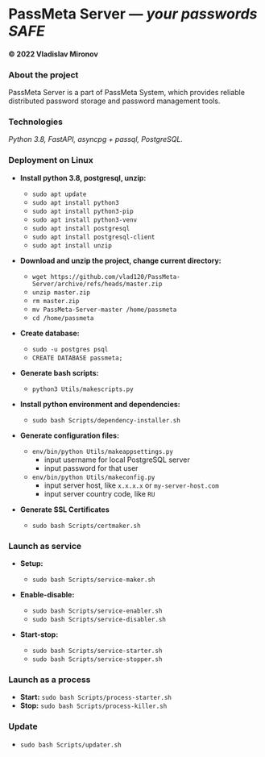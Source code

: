# PassMeta Server — *your passwords SAFE*
#### © 2022 Vladislav Mironov


### About the project
PassMeta Server is a part of PassMeta System, which provides reliable
<br>
distributed password storage and password management tools.
<br>


### Technologies
*Python 3.8, FastAPI, asyncpg + passql, PostgreSQL.*


### Deployment on Linux

+ **Install python 3.8, postgresql, unzip:**
  - `sudo apt update`
  - `sudo apt install python3`
  - `sudo apt install python3-pip`
  - `sudo apt install python3-venv`
  - `sudo apt install postgresql`
  - `sudo apt install postgresql-client`
  - `sudo apt install unzip`


+ **Download and unzip the project, change current directory:**
  - `wget https://github.com/vlad120/PassMeta-Server/archive/refs/heads/master.zip`
  - `unzip master.zip`
  - `rm master.zip`
  - `mv PassMeta-Server-master /home/passmeta`
  - `cd /home/passmeta`


+ **Create database:**
  - `sudo -u postgres psql`
  - `CREATE DATABASE passmeta;`


+ **Generate bash scripts:**
  - `python3 Utils/makescripts.py`


+ **Install python environment and dependencies:**
  - `sudo bash Scripts/dependency-installer.sh`


+ **Generate configuration files:**
  - `env/bin/python Utils/makeappsettings.py`
    - input username for local PostgreSQL server
    - input password for that user
  - `env/bin/python Utils/makeconfig.py`
    - input server host, like `x.x.x.x` or `my-server-host.com`
    - input server country code, like `RU`


+ **Generate SSL Certificates**
  - `sudo bash Scripts/certmaker.sh`


### Launch as service

+ **Setup:**
  - `sudo bash Scripts/service-maker.sh`


+ **Enable-disable:**
  - `sudo bash Scripts/service-enabler.sh`
  - `sudo bash Scripts/service-disabler.sh`


+ **Start-stop:**
  - `sudo bash Scripts/service-starter.sh`
  - `sudo bash Scripts/service-stopper.sh`


### Launch as a process
+ **Start:** `sudo bash Scripts/process-starter.sh`
+ **Stop:** `sudo bash Scripts/process-killer.sh`


### Update
+ `sudo bash Scripts/updater.sh`
